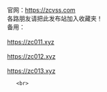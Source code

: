 官网：https://zcvss.com<br> 
各路朋友请把此发布站加入收藏夹！<br>
备用：<br>
<br>
https://zc011.xyz<br>
       <br>
https://zc012.xyz<br>
       <br>
https://zc013.xyz<br>

       <br>
       
